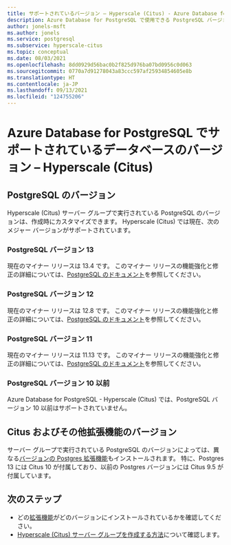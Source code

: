 ```yaml
---
title: サポートされているバージョン – Hyperscale (Citus) - Azure Database for PostgreSQL
description: Azure Database for PostgreSQL で使用できる PostgreSQL バージョン - Hyperscale (Citus)
author: jonels-msft
ms.author: jonels
ms.service: postgresql
ms.subservice: hyperscale-citus
ms.topic: conceptual
ms.date: 08/03/2021
ms.openlocfilehash: 8dd0929d56bac0b2f825d976ba07bd0956c0d063
ms.sourcegitcommit: 0770a7d91278043a83ccc597af25934854605e8b
ms.translationtype: HT
ms.contentlocale: ja-JP
ms.lasthandoff: 09/13/2021
ms.locfileid: "124755206"
---
```

# <a name="supported-database-versions-in-azure-database-for-postgresql--hyperscale-citus"></a>Azure Database for PostgreSQL でサポートされているデータベースのバージョン – Hyperscale (Citus)

## <a name="postgresql-versions"></a>PostgreSQL のバージョン

Hyperscale (Citus) サーバー グループで実行されている PostgreSQL のバージョンは、作成時にカスタマイズできます。 Hyperscale (Citus) では現在、次のメジャー バージョンがサポートされています。

### <a name="postgresql-version-13"></a>PostgreSQL バージョン 13

現在のマイナー リリースは 13.4 です。 このマイナー リリースの機能強化と修正の詳細については、[PostgreSQL のドキュメント](https://www.postgresql.org/docs/13/release-13-4.html)を参照してください。

### <a name="postgresql-version-12"></a>PostgreSQL バージョン 12

現在のマイナー リリースは 12.8 です。 このマイナー リリースの機能強化と修正の詳細については、[PostgreSQL のドキュメント](https://www.postgresql.org/docs/12/release-12-8.html)を参照してください。

### <a name="postgresql-version-11"></a>PostgreSQL バージョン 11

現在のマイナー リリースは 11.13 です。 このマイナー リリースの機能強化と修正の詳細については、[PostgreSQL のドキュメント](https://www.postgresql.org/docs/11/release-11-13.html)を参照してください。

### <a name="postgresql-version-10-and-older"></a>PostgreSQL バージョン 10 以前

Azure Database for PostgreSQL - Hyperscale (Citus) では、PostgreSQL バージョン 10 以前はサポートされていません。

## <a name="citus-and-other-extension-versions"></a>Citus およびその他拡張機能のバージョン

サーバー グループで実行されている PostgreSQL のバージョンによっては、異なる[バージョンの Postgres 拡張機能](concepts-hyperscale-extensions.md)もインストールされます。  特に、Postgres 13 には Citus 10 が付属しており、以前の Postgres バージョンには Citus 9.5 が付属しています。

## <a name="next-steps"></a>次のステップ

* どの[拡張機能](concepts-hyperscale-extensions.md)がどのバージョンにインストールされているかを確認してください。
* [Hyperscale (Citus) サーバー グループを作成する方法](quickstart-create-hyperscale-portal.md)について確認します。
